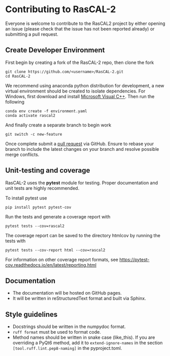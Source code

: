 Contributing to RasCAL-2
========================
Everyone is welcome to contribute to the RasCAL2 project by either opening an issue (please check that the 
issue has not been reported already) or submitting a pull request.

Create Developer Environment
----------------------------
First begin by creating a fork of the RasCAL-2 repo, then clone the fork

    git clone https://github.com/<username>/RasCAL-2.git
    cd RasCAL-2

We recommend using anaconda python distribution  for development, a new virtual environment should be 
created to isolate dependencies. For Windows, first download and install [Microsoft Visual C++](https://aka.ms/vs/16/release/vc_redist.x64.exe). Then run the following

    conda env create -f environment.yaml
    conda activate rascal2

And finally create a separate branch to begin work

    git switch -c new-feature

Once complete submit a [pull request](https://docs.github.com/en/pull-requests/collaborating-with-pull-requests/proposing-changes-to-your-work-with-pull-requests/creating-a-pull-request-from-a-fork) via GitHub. 
Ensure to rebase your branch to include the latest changes on your branch and resolve possible merge conflicts.

Unit-testing and coverage
-------------------------
RasCAL-2 uses the **pytest** module for testing. Proper documentation and unit tests are highly recommended.

To install pytest use

    pip install pytest pytest-cov

Run the tests and generate a coverage report with

    pytest tests --cov=rascal2

The coverage report can be saved to the directory htmlcov by running the tests with

    pytest tests --cov-report html --cov=rascal2

For information on other coverage report formats, see https://pytest-cov.readthedocs.io/en/latest/reporting.html

Documentation
-------------
* The documentation will be hosted on GitHub pages.
* It will be written in reStructuredText format and built via Sphinx.

Style guidelines
----------------
* Docstrings should be written in the numpydoc format.
* `ruff format` must be used to format code.
* Method names should be written in snake case (like_this). If you are overriding a PyQt6 method,
  add it to `extend-ignore-names` in the section `[tool.ruff.lint.pep8-naming]` in the pyproject.toml.
